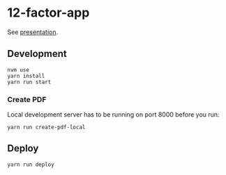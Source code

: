 # 12-factor-app

See [presentation](https://maiermic.github.io/12-factor-app/).

## Development

```
nvm use
yarn install
yarn run start
```

### Create PDF
Local development server has to be running on port 8000 before you run:

```
yarn run create-pdf-local
```

## Deploy

```
yarn run deploy
```

